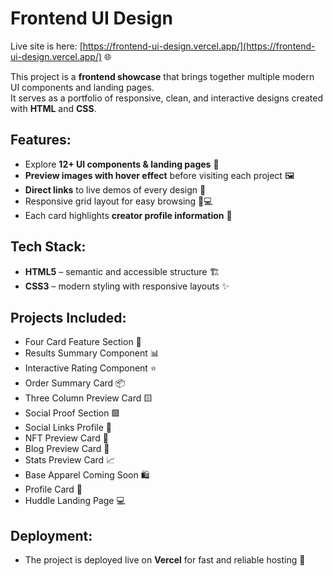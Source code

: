 # Frontend UI Design

Live site is here: [https://frontend-ui-design.vercel.app/](https://frontend-ui-design.vercel.app/) 🌐

This project is a **frontend showcase** that brings together multiple modern UI components and landing pages.  
It serves as a portfolio of responsive, clean, and interactive designs created with **HTML** and **CSS**.

## Features:
- Explore **12+ UI components & landing pages** 🎨  
- **Preview images with hover effect** before visiting each project 🖼️  
- **Direct links** to live demos of every design 🔗  
- Responsive grid layout for easy browsing 📱💻  
- Each card highlights **creator profile information** 👤  

## Tech Stack:
- **HTML5** – semantic and accessible structure 🏗️  
- **CSS3** – modern styling with responsive layouts ✨  

## Projects Included:
- Four Card Feature Section 📑  
- Results Summary Component 📊  
- Interactive Rating Component ⭐  
- Order Summary Card 📦  
- Three Column Preview Card 🟨  
- Social Proof Section 🟩  
- Social Links Profile 🔗  
- NFT Preview Card 🎴  
- Blog Preview Card 📰  
- Stats Preview Card 📈  
- Base Apparel Coming Soon 🛍️  
- Profile Card 👤  
- Huddle Landing Page 💻  

## Deployment:
- The project is deployed live on **Vercel** for fast and reliable hosting 🚀
